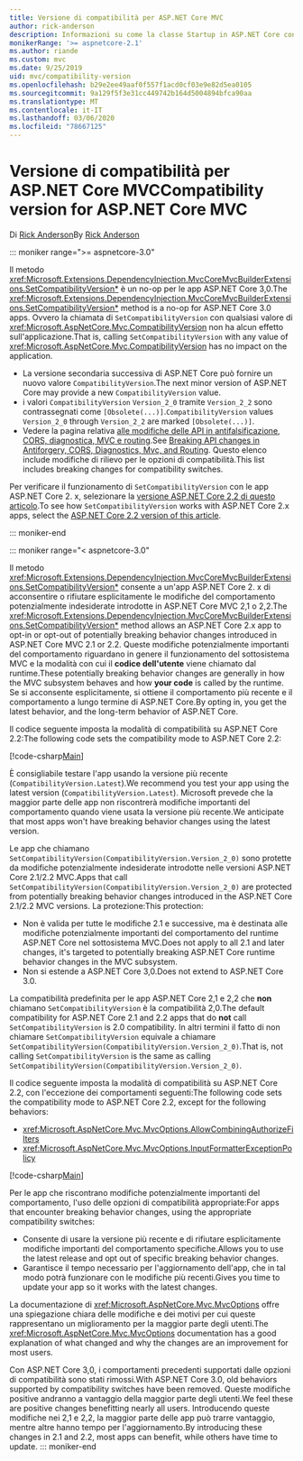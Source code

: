 ```yaml
---
title: Versione di compatibilità per ASP.NET Core MVC
author: rick-anderson
description: Informazioni su come la classe Startup in ASP.NET Core configura i servizi e la pipeline delle richieste dell'app.
monikerRange: '>= aspnetcore-2.1'
ms.author: riande
ms.custom: mvc
ms.date: 9/25/2019
uid: mvc/compatibility-version
ms.openlocfilehash: b29e2ee49aaf0f557f1acd0cf03e9e82d5ea0105
ms.sourcegitcommit: 9a129f5f3e31cc449742b164d5004894bfca90aa
ms.translationtype: MT
ms.contentlocale: it-IT
ms.lasthandoff: 03/06/2020
ms.locfileid: "78667125"
---
```

# <a name="compatibility-version-for-aspnet-core-mvc"></a><span data-ttu-id="0367f-103">Versione di compatibilità per ASP.NET Core MVC</span><span class="sxs-lookup"><span data-stu-id="0367f-103">Compatibility version for ASP.NET Core MVC</span></span>

<span data-ttu-id="0367f-104">Di [Rick Anderson](https://twitter.com/RickAndMSFT)</span><span class="sxs-lookup"><span data-stu-id="0367f-104">By [Rick Anderson](https://twitter.com/RickAndMSFT)</span></span>

::: moniker range=">= aspnetcore-3.0"

<span data-ttu-id="0367f-105">Il metodo <xref:Microsoft.Extensions.DependencyInjection.MvcCoreMvcBuilderExtensions.SetCompatibilityVersion*> è un no-op per le app ASP.NET Core 3,0.</span><span class="sxs-lookup"><span data-stu-id="0367f-105">The <xref:Microsoft.Extensions.DependencyInjection.MvcCoreMvcBuilderExtensions.SetCompatibilityVersion*> method is a no-op for ASP.NET Core 3.0 apps.</span></span> <span data-ttu-id="0367f-106">Ovvero la chiamata di `SetCompatibilityVersion` con qualsiasi valore di <xref:Microsoft.AspNetCore.Mvc.CompatibilityVersion> non ha alcun effetto sull'applicazione.</span><span class="sxs-lookup"><span data-stu-id="0367f-106">That is, calling `SetCompatibilityVersion` with any value of <xref:Microsoft.AspNetCore.Mvc.CompatibilityVersion> has no impact on the application.</span></span>

* <span data-ttu-id="0367f-107">La versione secondaria successiva di ASP.NET Core può fornire un nuovo valore `CompatibilityVersion`.</span><span class="sxs-lookup"><span data-stu-id="0367f-107">The next minor version of ASP.NET Core may provide a new `CompatibilityVersion` value.</span></span>
* <span data-ttu-id="0367f-108">i valori `CompatibilityVersion` `Version_2_0` tramite `Version_2_2` sono contrassegnati come `[Obsolete(...)]`.</span><span class="sxs-lookup"><span data-stu-id="0367f-108">`CompatibilityVersion` values `Version_2_0` through `Version_2_2` are marked `[Obsolete(...)]`.</span></span>
* <span data-ttu-id="0367f-109">Vedere la pagina relativa [alle modifiche delle API in antifalsificazione, CORS, diagnostica, MVC e routing](https://github.com/aspnet/Announcements/issues/387).</span><span class="sxs-lookup"><span data-stu-id="0367f-109">See [Breaking API changes in Antiforgery, CORS, Diagnostics, Mvc, and Routing](https://github.com/aspnet/Announcements/issues/387).</span></span> <span data-ttu-id="0367f-110">Questo elenco include modifiche di rilievo per le opzioni di compatibilità.</span><span class="sxs-lookup"><span data-stu-id="0367f-110">This list includes breaking changes for compatibility switches.</span></span>

<span data-ttu-id="0367f-111">Per verificare il funzionamento di `SetCompatibilityVersion` con le app ASP.NET Core 2. x, selezionare la [versione ASP.NET Core 2,2 di questo articolo](https://docs.microsoft.com/aspnet/core/mvc/compatibility-version?view=aspnetcore-2.2).</span><span class="sxs-lookup"><span data-stu-id="0367f-111">To see how `SetCompatibilityVersion` works with ASP.NET Core 2.x apps, select the [ASP.NET Core 2.2 version of this article](https://docs.microsoft.com/aspnet/core/mvc/compatibility-version?view=aspnetcore-2.2).</span></span>

::: moniker-end

::: moniker range="< aspnetcore-3.0"

<span data-ttu-id="0367f-112">Il metodo <xref:Microsoft.Extensions.DependencyInjection.MvcCoreMvcBuilderExtensions.SetCompatibilityVersion*> consente a un'app ASP.NET Core 2. x di acconsentire o rifiutare esplicitamente le modifiche del comportamento potenzialmente indesiderate introdotte in ASP.NET Core MVC 2,1 o 2,2.</span><span class="sxs-lookup"><span data-stu-id="0367f-112">The <xref:Microsoft.Extensions.DependencyInjection.MvcCoreMvcBuilderExtensions.SetCompatibilityVersion*> method allows an ASP.NET Core 2.x app to opt-in or opt-out of potentially breaking behavior changes introduced in ASP.NET Core MVC 2.1 or 2.2.</span></span> <span data-ttu-id="0367f-113">Queste modifiche potenzialmente importanti del comportamento riguardano in genere il funzionamento del sottosistema MVC e la modalità con cui il **codice dell'utente** viene chiamato dal runtime.</span><span class="sxs-lookup"><span data-stu-id="0367f-113">These potentially breaking behavior changes are generally in how the MVC subsystem behaves and how **your code** is called by the runtime.</span></span> <span data-ttu-id="0367f-114">Se si acconsente esplicitamente, si ottiene il comportamento più recente e il comportamento a lungo termine di ASP.NET Core.</span><span class="sxs-lookup"><span data-stu-id="0367f-114">By opting in, you get the latest behavior, and the long-term behavior of ASP.NET Core.</span></span>

<span data-ttu-id="0367f-115">Il codice seguente imposta la modalità di compatibilità su ASP.NET Core 2.2:</span><span class="sxs-lookup"><span data-stu-id="0367f-115">The following code sets the compatibility mode to ASP.NET Core 2.2:</span></span>

[!code-csharp[Main](compatibility-version/samples/2.x/CompatibilityVersionSample/Startup.cs?name=snippet1)]

<span data-ttu-id="0367f-116">È consigliabile testare l'app usando la versione più recente (`CompatibilityVersion.Latest`).</span><span class="sxs-lookup"><span data-stu-id="0367f-116">We recommend you test your app using the latest version (`CompatibilityVersion.Latest`).</span></span> <span data-ttu-id="0367f-117">Microsoft prevede che la maggior parte delle app non riscontrerà modifiche importanti del comportamento quando viene usata la versione più recente.</span><span class="sxs-lookup"><span data-stu-id="0367f-117">We anticipate that most apps won't have breaking behavior changes using the latest version.</span></span>

<span data-ttu-id="0367f-118">Le app che chiamano `SetCompatibilityVersion(CompatibilityVersion.Version_2_0)` sono protette da modifiche potenzialmente indesiderate introdotte nelle versioni ASP.NET Core 2.1/2.2 MVC.</span><span class="sxs-lookup"><span data-stu-id="0367f-118">Apps that call `SetCompatibilityVersion(CompatibilityVersion.Version_2_0)` are protected from potentially breaking behavior changes introduced in the ASP.NET Core 2.1/2.2 MVC versions.</span></span> <span data-ttu-id="0367f-119">La protezione:</span><span class="sxs-lookup"><span data-stu-id="0367f-119">This protection:</span></span>

* <span data-ttu-id="0367f-120">Non è valida per tutte le modifiche 2.1 e successive, ma è destinata alle modifiche potenzialmente importanti del comportamento del runtime ASP.NET Core nel sottosistema MVC.</span><span class="sxs-lookup"><span data-stu-id="0367f-120">Does not apply to all 2.1 and later changes, it's targeted to potentially breaking ASP.NET Core runtime behavior changes in the MVC subsystem.</span></span>
* <span data-ttu-id="0367f-121">Non si estende a ASP.NET Core 3,0.</span><span class="sxs-lookup"><span data-stu-id="0367f-121">Does not extend to ASP.NET Core 3.0.</span></span>

<span data-ttu-id="0367f-122">La compatibilità predefinita per le app ASP.NET Core 2,1 e 2,2 che **non** chiamano `SetCompatibilityVersion` è la compatibilità 2,0.</span><span class="sxs-lookup"><span data-stu-id="0367f-122">The default compatibility for ASP.NET Core 2.1 and 2.2 apps that do **not** call `SetCompatibilityVersion` is 2.0 compatibility.</span></span> <span data-ttu-id="0367f-123">In altri termini il fatto di non chiamare `SetCompatibilityVersion` equivale a chiamare `SetCompatibilityVersion(CompatibilityVersion.Version_2_0)`.</span><span class="sxs-lookup"><span data-stu-id="0367f-123">That is, not calling `SetCompatibilityVersion` is the same as calling `SetCompatibilityVersion(CompatibilityVersion.Version_2_0)`.</span></span>

<span data-ttu-id="0367f-124">Il codice seguente imposta la modalità di compatibilità su ASP.NET Core 2.2, con l'eccezione dei comportamenti seguenti:</span><span class="sxs-lookup"><span data-stu-id="0367f-124">The following code sets the compatibility mode to ASP.NET Core 2.2, except for the following behaviors:</span></span>

* <xref:Microsoft.AspNetCore.Mvc.MvcOptions.AllowCombiningAuthorizeFilters>
* <xref:Microsoft.AspNetCore.Mvc.MvcOptions.InputFormatterExceptionPolicy>

[!code-csharp[Main](compatibility-version/samples/2.x/CompatibilityVersionSample/Startup2.cs?name=snippet1)]

<span data-ttu-id="0367f-125">Per le app che riscontrano modifiche potenzialmente importanti del comportamento, l'uso delle opzioni di compatibilità appropriate:</span><span class="sxs-lookup"><span data-stu-id="0367f-125">For apps that encounter breaking behavior changes, using the appropriate compatibility switches:</span></span>

* <span data-ttu-id="0367f-126">Consente di usare la versione più recente e di rifiutare esplicitamente modifiche importanti del comportamento specifiche.</span><span class="sxs-lookup"><span data-stu-id="0367f-126">Allows you to use the latest release and opt out of specific breaking behavior changes.</span></span>
* <span data-ttu-id="0367f-127">Garantisce il tempo necessario per l'aggiornamento dell'app, che in tal modo potrà funzionare con le modifiche più recenti.</span><span class="sxs-lookup"><span data-stu-id="0367f-127">Gives you time to update your app so it works with the latest changes.</span></span>

<span data-ttu-id="0367f-128">La documentazione di <xref:Microsoft.AspNetCore.Mvc.MvcOptions> offre una spiegazione chiara delle modifiche e dei motivi per cui queste rappresentano un miglioramento per la maggior parte degli utenti.</span><span class="sxs-lookup"><span data-stu-id="0367f-128">The <xref:Microsoft.AspNetCore.Mvc.MvcOptions> documentation has a good explanation of what changed and why the changes are an improvement for most users.</span></span>

<span data-ttu-id="0367f-129">Con ASP.NET Core 3,0, i comportamenti precedenti supportati dalle opzioni di compatibilità sono stati rimossi.</span><span class="sxs-lookup"><span data-stu-id="0367f-129">With ASP.NET Core 3.0, old behaviors supported by compatibility switches have been removed.</span></span> <span data-ttu-id="0367f-130">Queste modifiche positive andranno a vantaggio della maggior parte degli utenti.</span><span class="sxs-lookup"><span data-stu-id="0367f-130">We feel these are positive changes benefitting nearly all users.</span></span> <span data-ttu-id="0367f-131">Introducendo queste modifiche nei 2,1 e 2,2, la maggior parte delle app può trarre vantaggio, mentre altre hanno tempo per l'aggiornamento.</span><span class="sxs-lookup"><span data-stu-id="0367f-131">By introducing these changes in 2.1 and 2.2, most apps can benefit, while others have time to update.</span></span>
::: moniker-end
